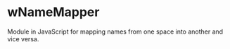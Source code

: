 # wNameMapper
Module in JavaScript for mapping names from one space into another and vice versa.















